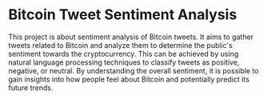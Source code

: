 # Bitcoin Tweet Sentiment Analysis

This project is about sentiment analysis of Bitcoin tweets. It aims to gather tweets related to Bitcoin and analyze them to determine the public's sentiment towards the cryptocurrency. This can be achieved by using natural language processing techniques to classify tweets as positive, negative, or neutral. By understanding the overall sentiment, it is possible to gain insights into how people feel about Bitcoin and potentially predict its future trends.
